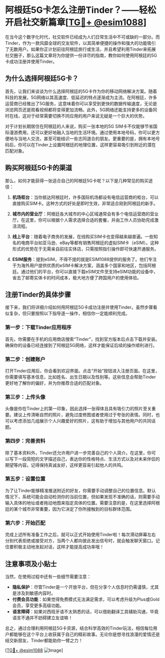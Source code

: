 # 阿根廷5G卡怎么注册Tinder？——轻松开启社交新篇章[[TG💪+ @esim1088](https://t.me/s/esim1088)]

在当今这个数字化时代，社交软件已经成为人们日常生活中不可或缺的一部分。而Tinder，作为一款风靡全球的交友软件，以其简单便捷的操作和强大的功能吸引了无数用户。如果你正计划前往阿根廷旅行或生活，并且希望利用Tinder来拓展社交圈子，那么这篇文章将为你提供一份详尽的指南，教你如何使用阿根廷的5G卡成功注册并使用Tinder。

## 为什么选择阿根廷5G卡？

首先，让我们来谈谈为什么选择阿根廷的5G卡作为你的移动网络解决方案。随着科技的发展，5G网络以其高速度、低延迟的特点逐渐成为主流。在阿根廷，许多运营商已经推出了5G服务，这意味着你可以享受到更快的数据传输速度，无论是浏览网页还是观看视频都将变得更加流畅。此外，5G网络还能支持更多的设备同时在线，这对于经常需要切换不同应用的用户来说无疑是一个巨大的优势。

对于计划长期居住在阿根廷的人来说，购买一张本地的5G SIM卡不仅能够节省国际漫游费用，还可以更好地融入当地的生活环境。通过使用本地号码，你可以更方便地与当地人交流，甚至可能结识一些志同道合的朋友。更重要的是，拥有本地号码后，你可以在Tinder上设置阿根廷的地理位置，这样更容易吸引到附近的潜在匹配对象。

## 购买阿根廷5G卡的渠道

那么，如何才能获得一张适合自己的阿根廷5G卡呢？以下是几种常见的购买途径：

1. **机场柜台**：当你抵达阿根廷时，许多国际机场都设有电信运营商的柜台，可以直接购买SIM卡。这种方式的好处是即时生效，非常适合刚到阿根廷的新手。
   
2. **城市内的营业厅**：阿根廷各大城市的中心区域通常会有多个电信运营商的营业厅。在这里，你可以根据个人需求选择合适的套餐，并由工作人员协助完成激活流程。

3. **线上平台**：随着电子商务的发展，在线购买SIM卡也变得越来越普遍。一些知名的电商平台如亚马逊、eBay等都有销售阿根廷的虚拟SIM卡（eSIM）。这种形式的优势在于无需亲自前往实体店，只需按照指引操作即可快速开通服务。

4. **ESIM服务**：提到eSIM，不得不提的就是ESIM1088提供的服务了。他们专注于为海外用户提供优质的eSIM卡解决方案，涵盖多个国家和地区，包括阿根廷。通过他们的平台，你可以直接下载eSIM文件至支持eSIM功能的设备中，省去了邮寄实体卡的时间成本，极大地方便了跨国用户的使用体验。

## 注册Tinder的具体步骤

接下来，我们将详细介绍如何用阿根廷5G卡成功注册并使用Tinder。虽然步骤看似复杂，但只要按照以下指导逐一操作，相信你一定能顺利完成。

### 第一步：下载Tinder应用程序

首先，你需要在手机的应用商店搜索“Tinder”，找到官方版本后点击下载并安装。确保你的设备已经连接到了阿根廷5G网络，这样才能保证后续的操作顺利进行。

### 第二步：创建账户

打开Tinder应用后，你会看到欢迎界面。点击“开始”按钮进入注册页面。在这里，你需要填写基本信息，比如姓名、出生日期以及性别等。这些信息会帮助Tinder更好地了解你的偏好，并为你推荐合适的匹配对象。

### 第三步：上传头像

头像是你在Tinder上的第一印象，因此选择一张得体且具有吸引力的照片至关重要。建议上传清晰自然的照片，避免过度修图或者使用过于夸张的表情。同时，也可以考虑添加几组展示个人兴趣爱好的照片，这有助于增加与其他用户的共同话题。

### 第四步：完善资料

除了基本资料外，Tinder还允许用户进一步完善自己的个人简介。在这里，你可以写下一段简短的文字描述自己，表达你的性格特点、生活方式以及对未来伴侣的期望等内容。记得保持真诚友好，这样更容易引起他人的共鸣。

### 第五步：设置位置

为了让Tinder能够精准推送附近的好友，你需要手动调整自己的位置信息。默认情况下，系统可能会自动检测你的当前位置，但如果发现不准确的话，则需要手动输入具体的地址或者拖动地图来指定具体的位置。需要注意的是，在这里选择阿根廷的某个城市非常重要，因为它决定了你所接触到的目标群体范围。

### 第六步：开始匹配

完成上述所有准备工作之后，就可以正式开始使用Tinder啦！每次滑动屏幕左右分别代表拒绝或接受对方，当两个人都向彼此发出信号时，就会触发聊天窗口。记住要积极主动地发起对话，这样才能提高成功率哦！

## 注意事项及小贴士

当然，在使用过程中还有一些细节需要注意：

- **隐私保护**：尽管Tinder是一个开放平台，但在分享个人信息时仍需谨慎，尤其是涉及到敏感内容时。
- **付费会员功能**：如果觉得免费模式无法满足需求，可以考虑升级为Plus或Gold会员，享受更多高级功能。
- **语言障碍**：如果对西班牙语不太熟悉的话，可以借助翻译工具辅助沟通，毕竟语言不通并不妨碍建立友谊嘛！

总之，通过合理利用阿根廷5G卡资源，结合科学高效的Tinder玩法，相信每位用户都能够在这个平台上收获属于自己的精彩故事。无论你是想寻找浪漫的爱情还是结交新朋友，Tinder都能助你一臂之力！

[[TG💪+ @esim1088](https://t.me/s/esim1088) ![Image](https://i.postimg.cc/4NQfJmqS/Snipaste-2025-05-13-00-14-12.png)]